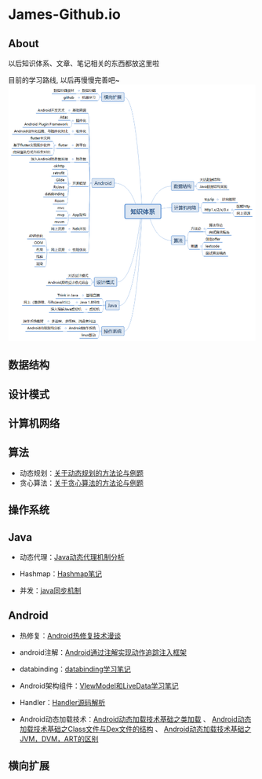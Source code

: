 # James-Github.io

## About
以后知识体系、文章、笔记相关的东西都放这里啦

目前的学习路线, 以后再慢慢完善吧~
![summary](img/summary.png)

## 数据结构

## 设计模式

## 计算机网络

## 算法
* 动态规划：[关于动态规划的方法论与例题](https://github.com/IaMJamesHuang/Github.io/blob/master/algorithm/%E5%8A%A8%E6%80%81%E8%A7%84%E5%88%92.md)
* 贪心算法：[关于贪心算法的方法论与例题](https://github.com/IaMJamesHuang/Github.io/blob/master/algorithm/%E8%B4%AA%E5%BF%83%E7%AE%97%E6%B3%95.md)
## 操作系统

## Java
* 动态代理：[Java动态代理机制分析](https://github.com/IaMJamesHuang/Github.io/blob/master/java/%E5%8A%A8%E6%80%81%E4%BB%A3%E7%90%86.md)

* Hashmap：[Hashmap笔记](https://github.com/IaMJamesHuang/Github.io/blob/master/java/Hashmap.md)

* 并发：[java同步机制](https://github.com/IaMJamesHuang/Github.io/blob/master/java/Java%E5%90%8C%E6%AD%A5%E6%9C%BA%E5%88%B6.md)

## Android
* 热修复：[Android热修复技术漫谈](https://github.com/IaMJamesHuang/Github.io/blob/master/android/%E7%83%AD%E4%BF%AE%E5%A4%8D.md)
* android注解：[Android通过注解实现动作追踪注入框架](https://github.com/IaMJamesHuang/Github.io/blob/master/android/%E6%B3%A8%E8%A7%A3.md)
* databinding：[databinding学习笔记](https://github.com/IaMJamesHuang/Github.io/blob/master/android/databinding.md)
* Android架构组件：[VIewModel和LiveData学习笔记](https://github.com/IaMJamesHuang/Github.io/blob/master/android/viewmodel.md)

* Handler：[Handler源码解析](https://github.com/IaMJamesHuang/Github.io/blob/master/android/Handler.md)

* Android动态加载技术：[Android动态加载技术基础之类加载](https://github.com/IaMJamesHuang/Github.io/blob/master/android/Android%E5%8A%A8%E6%80%81%E5%8A%A0%E8%BD%BD%E6%8A%80%E6%9C%AF%E5%9F%BA%E7%A1%80%E4%B9%8B%E7%B1%BB%E5%8A%A0%E8%BD%BD.md) 、
 [Android动态加载技术基础之Class文件与Dex文件的结构](https://github.com/IaMJamesHuang/Github.io/blob/master/android/Android%E5%8A%A8%E6%80%81%E5%8A%A0%E8%BD%BD%E6%8A%80%E6%9C%AF%E5%9F%BA%E7%A1%80%E4%B9%8BClass%E6%96%87%E4%BB%B6%E4%B8%8EDex%E6%96%87%E4%BB%B6%E7%9A%84%E7%BB%93%E6%9E%84.md) 、
  [Android动态加载技术基础之JVM，DVM，ART的区别](https://github.com/IaMJamesHuang/Github.io/blob/master/android/Android%E5%8A%A8%E6%80%81%E5%8A%A0%E8%BD%BD%E6%8A%80%E6%9C%AF%E5%9F%BA%E7%A1%80%E4%B9%8BJVM%EF%BC%8CDVM%EF%BC%8CART%E7%9A%84%E5%8C%BA%E5%88%AB.md)

## 横向扩展